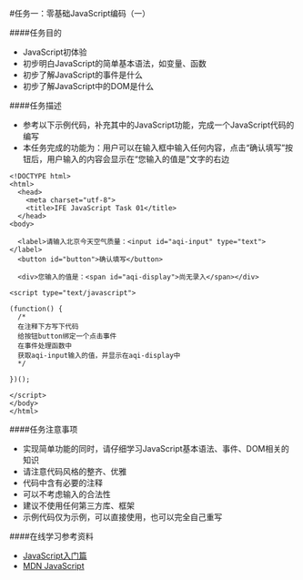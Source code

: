 #任务一：零基础JavaScript编码（一）

####任务目的

+ JavaScript初体验
+ 初步明白JavaScript的简单基本语法，如变量、函数
+ 初步了解JavaScript的事件是什么
+ 初步了解JavaScript中的DOM是什么

####任务描述

+ 参考以下示例代码，补充其中的JavaScript功能，完成一个JavaScript代码的编写
+ 本任务完成的功能为：用户可以在输入框中输入任何内容，点击“确认填写”按钮后，用户输入的内容会显示在“您输入的值是”文字的右边

```
<!DOCTYPE html>
<html>
  <head>
    <meta charset="utf-8">
    <title>IFE JavaScript Task 01</title>
  </head>
<body>

  <label>请输入北京今天空气质量：<input id="aqi-input" type="text"></label>
  <button id="button">确认填写</button>

  <div>您输入的值是：<span id="aqi-display">尚无录入</span></div>

<script type="text/javascript">

(function() {
  /*    
  在注释下方写下代码
  给按钮button绑定一个点击事件
  在事件处理函数中
  获取aqi-input输入的值，并显示在aqi-display中
  */

})();

</script>
</body>
</html>
```

####任务注意事项

+ 实现简单功能的同时，请仔细学习JavaScript基本语法、事件、DOM相关的知识
+ 请注意代码风格的整齐、优雅
+ 代码中含有必要的注释
+ 可以不考虑输入的合法性
+ 建议不使用任何第三方库、框架
+ 示例代码仅为示例，可以直接使用，也可以完全自己重写

####在线学习参考资料
+ [JavaScript入门篇](http://www.imooc.com/learn/36)
+ [MDN JavaScript](https://developer.mozilla.org/zh-CN/docs/Web/JavaScript)
